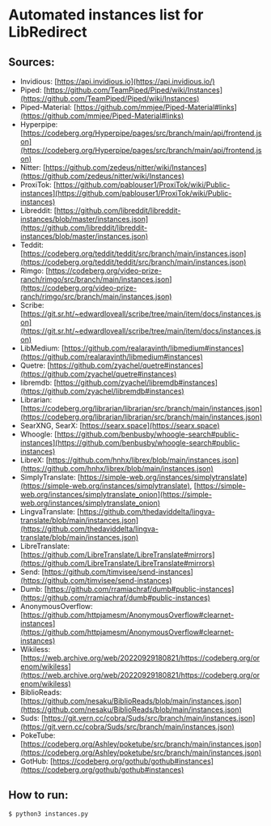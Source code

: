 # Automated instances list for LibRedirect

## Sources:
- Invidious: [https://api.invidious.io](https://api.invidious.io/)
- Piped: [https://github.com/TeamPiped/Piped/wiki/Instances](https://github.com/TeamPiped/Piped/wiki/Instances)
- Piped-Material: [https://github.com/mmjee/Piped-Material#links](https://github.com/mmjee/Piped-Material#links)
- Hyperpipe: [https://codeberg.org/Hyperpipe/pages/src/branch/main/api/frontend.json](https://codeberg.org/Hyperpipe/pages/src/branch/main/api/frontend.json)
- Nitter: [https://github.com/zedeus/nitter/wiki/Instances](https://github.com/zedeus/nitter/wiki/Instances)
- ProxiTok: [https://github.com/pablouser1/ProxiTok/wiki/Public-instances](https://github.com/pablouser1/ProxiTok/wiki/Public-instances)
- Libreddit: [https://github.com/libreddit/libreddit-instances/blob/master/instances.json](https://github.com/libreddit/libreddit-instances/blob/master/instances.json)
- Teddit: [https://codeberg.org/teddit/teddit/src/branch/main/instances.json](https://codeberg.org/teddit/teddit/src/branch/main/instances.json)
- Rimgo: [https://codeberg.org/video-prize-ranch/rimgo/src/branch/main/instances.json](https://codeberg.org/video-prize-ranch/rimgo/src/branch/main/instances.json)
- Scribe: [https://git.sr.ht/~edwardloveall/scribe/tree/main/item/docs/instances.json](https://git.sr.ht/~edwardloveall/scribe/tree/main/item/docs/instances.json)
- LibMedium: [https://github.com/realaravinth/libmedium#instances](https://github.com/realaravinth/libmedium#instances)
- Quetre: [https://github.com/zyachel/quetre#instances](https://github.com/zyachel/quetre#instances)
- libremdb: [https://github.com/zyachel/libremdb#instances](https://github.com/zyachel/libremdb#instances)
- Librarian: [https://codeberg.org/librarian/librarian/src/branch/main/instances.json](https://codeberg.org/librarian/librarian/src/branch/main/instances.json)
- SearXNG, SearX: [https://searx.space](https://searx.space)
- Whoogle: [https://github.com/benbusby/whoogle-search#public-instances](https://github.com/benbusby/whoogle-search#public-instances)
- LibreX: [https://github.com/hnhx/librex/blob/main/instances.json](https://github.com/hnhx/librex/blob/main/instances.json)
- SimplyTranslate: [https://simple-web.org/instances/simplytranslate](https://simple-web.org/instances/simplytranslate), [https://simple-web.org/instances/simplytranslate_onion](https://simple-web.org/instances/simplytranslate_onion)
- LingvaTranslate: [https://github.com/thedaviddelta/lingva-translate/blob/main/instances.json](https://github.com/thedaviddelta/lingva-translate/blob/main/instances.json)
- LibreTranslate: [https://github.com/LibreTranslate/LibreTranslate#mirrors](https://github.com/LibreTranslate/LibreTranslate#mirrors)
- Send: [https://github.com/timvisee/send-instances](https://github.com/timvisee/send-instances)
- Dumb: [https://github.com/rramiachraf/dumb#public-instances](https://github.com/rramiachraf/dumb#public-instances)
- AnonymousOverflow: [https://github.com/httpjamesm/AnonymousOverflow#clearnet-instances](https://github.com/httpjamesm/AnonymousOverflow#clearnet-instances)
- Wikiless: [https://web.archive.org/web/20220929180821/https://codeberg.org/orenom/wikiless](https://web.archive.org/web/20220929180821/https://codeberg.org/orenom/wikiless)
- BiblioReads: [https://github.com/nesaku/BiblioReads/blob/main/instances.json](https://github.com/nesaku/BiblioReads/blob/main/instances.json)
- Suds: [https://git.vern.cc/cobra/Suds/src/branch/main/instances.json](https://git.vern.cc/cobra/Suds/src/branch/main/instances.json)
- PokeTube: [https://codeberg.org/Ashley/poketube/src/branch/main/instances.json](https://codeberg.org/Ashley/poketube/src/branch/main/instances.json)
- GotHub: [https://codeberg.org/gothub/gothub#instances](https://codeberg.org/gothub/gothub#instances)


## How to run:
```bash
$ python3 instances.py
```
